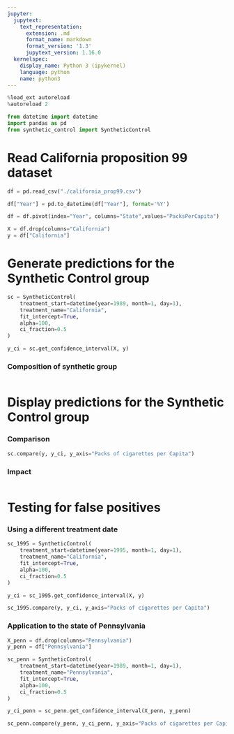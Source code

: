 ```yaml
---
jupyter:
  jupytext:
    text_representation:
      extension: .md
      format_name: markdown
      format_version: '1.3'
      jupytext_version: 1.16.0
  kernelspec:
    display_name: Python 3 (ipykernel)
    language: python
    name: python3
---
```


```python
%load_ext autoreload
%autoreload 2
```

```python
from datetime import datetime
import pandas as pd
from synthetic_control import SyntheticControl
```

# Read California proposition 99 dataset

```python
df = pd.read_csv("./california_prop99.csv")
```

```python
df["Year"] = pd.to_datetime(df["Year"], format='%Y')
```

```python
df = df.pivot(index="Year", columns="State",values="PacksPerCapita")
```

```python
X = df.drop(columns="California")
y = df["California"]
```

# Generate predictions for the Synthetic Control group

```python
sc = SyntheticControl(
    treatment_start=datetime(year=1989, month=1, day=1), 
    treatment_name="California",
    fit_intercept=True, 
    alpha=100, 
    ci_fraction=0.5
)
```

```python
y_ci = sc.get_confidence_interval(X, y)
```

### Composition of synthetic group

```python

```

# Display predictions for the Synthetic Control group


### Comparison

```python
sc.compare(y, y_ci, y_axis="Packs of cigarettes per Capita")
```

### Impact

```python

```

# Testing for false positives


### Using a different treatment date

```python
sc_1995 = SyntheticControl(
    treatment_start=datetime(year=1995, month=1, day=1), 
    treatment_name="California",
    fit_intercept=True, 
    alpha=100, 
    ci_fraction=0.5
)
```

```python
y_ci = sc_1995.get_confidence_interval(X, y)
```

```python
sc_1995.compare(y, y_ci, y_axis="Packs of cigarettes per Capita")
```

### Application to the state of Pennsylvania 

```python
X_penn = df.drop(columns="Pennsylvania")
y_penn = df["Pennsylvania"]
```

```python
sc_penn = SyntheticControl(
    treatment_start=datetime(year=1989, month=1, day=1), 
    treatment_name="Pennsylvania",
    fit_intercept=True, 
    alpha=100, 
    ci_fraction=0.5
)
```

```python
y_ci_penn = sc_penn.get_confidence_interval(X_penn, y_penn)
```

```python
sc_penn.compare(y_penn, y_ci_penn, y_axis="Packs of cigarettes per Capita")
```

```python

```
